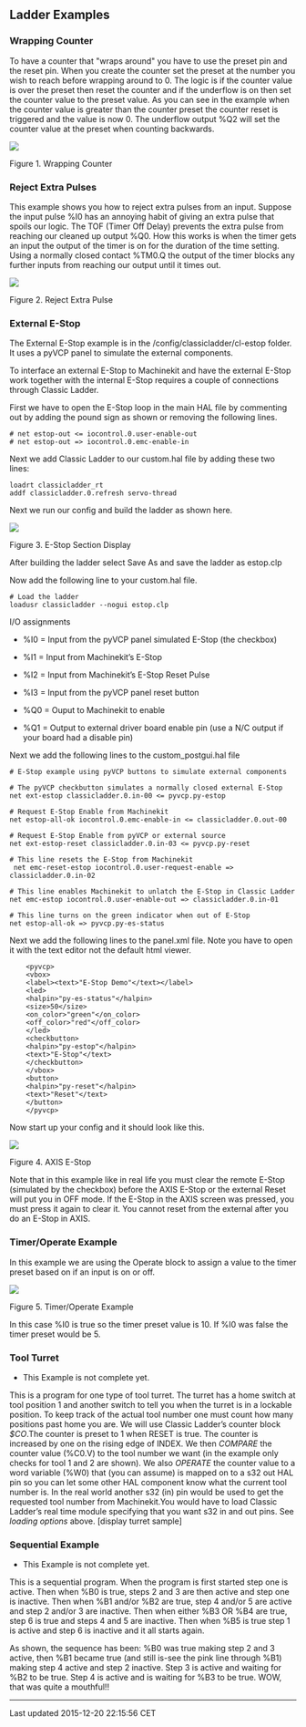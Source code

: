 Ladder Examples
---------------

<span id="cha:classicladder-examples"></span>

### Wrapping Counter

To have a counter that "wraps around" you have to use the preset pin and the reset pin. When you create the counter set the preset at the number you wish to reach before wrapping around to 0. The logic is if the counter value is over the preset then reset the counter and if the underflow is on then set the counter value to the preset value. As you can see in the example when the counter value is greater than the counter preset the counter reset is triggered and the value is now 0. The underflow output %Q2 will set the counter value at the preset when counting backwards.

![](images/wrapping-counter.png)

Figure 1. Wrapping Counter<span id="fig:Wrapping-Counter"></span>

### Reject Extra Pulses

This example shows you how to reject extra pulses from an input. Suppose the input pulse %I0 has an annoying habit of giving an extra pulse that spoils our logic. The TOF (Timer Off Delay) prevents the extra pulse from reaching our cleaned up output %Q0. How this works is when the timer gets an input the output of the timer is on for the duration of the time setting. Using a normally closed contact %TM0.Q the output of the timer blocks any further inputs from reaching our output until it times out.

![](images/extra-pulse-reject.png)

Figure 2. Reject Extra Pulse<span id="fig:Reject-Extra-Pulse"></span>

### External E-Stop

The External E-Stop example is in the /config/classicladder/cl-estop folder. It uses a pyVCP panel to simulate the external components.

To interface an external E-Stop to Machinekit and have the external E-Stop work together with the internal E-Stop requires a couple of connections through Classic Ladder.

First we have to open the E-Stop loop in the main HAL file by commenting out by adding the pound sign as shown or removing the following lines.

    # net estop-out <= iocontrol.0.user-enable-out
    # net estop-out => iocontrol.0.emc-enable-in

Next we add Classic Ladder to our custom.hal file by adding these two lines:

    loadrt classicladder_rt
    addf classicladder.0.refresh servo-thread

Next we run our config and build the ladder as shown here.

![](images/EStop_Section_Display.png)

Figure 3. E-Stop Section Display<span id="cap:E-Stop-Section-Display"></span>

After building the ladder select Save As and save the ladder as estop.clp

Now add the following line to your custom.hal file.

    # Load the ladder
    loadusr classicladder --nogui estop.clp

I/O assignments

-   %I0 = Input from the pyVCP panel simulated E-Stop (the checkbox)

-   %I1 = Input from Machinekit’s E-Stop

-   %I2 = Input from Machinekit’s E-Stop Reset Pulse

-   %I3 = Input from the pyVCP panel reset button

-   %Q0 = Ouput to Machinekit to enable

-   %Q1 = Output to external driver board enable pin (use a N/C output if your board had a disable pin)

Next we add the following lines to the custom\_postgui.hal file

    # E-Stop example using pyVCP buttons to simulate external components

    # The pyVCP checkbutton simulates a normally closed external E-Stop
    net ext-estop classicladder.0.in-00 <= pyvcp.py-estop

    # Request E-Stop Enable from Machinekit
    net estop-all-ok iocontrol.0.emc-enable-in <= classicladder.0.out-00

    # Request E-Stop Enable from pyVCP or external source
    net ext-estop-reset classicladder.0.in-03 <= pyvcp.py-reset

    # This line resets the E-Stop from Machinekit
     net emc-reset-estop iocontrol.0.user-request-enable =>
    classicladder.0.in-02

    # This line enables Machinekit to unlatch the E-Stop in Classic Ladder
    net emc-estop iocontrol.0.user-enable-out => classicladder.0.in-01

    # This line turns on the green indicator when out of E-Stop
    net estop-all-ok => pyvcp.py-es-status

Next we add the following lines to the panel.xml file. Note you have to open it with the text editor not the default html viewer.

        <pyvcp>
        <vbox>
        <label><text>"E-Stop Demo"</text></label>
        <led>
        <halpin>"py-es-status"</halpin>
        <size>50</size>
        <on_color>"green"</on_color>
        <off_color>"red"</off_color>
        </led>
        <checkbutton>
        <halpin>"py-estop"</halpin>
        <text>"E-Stop"</text>
        </checkbutton>
        </vbox>
        <button>
        <halpin>"py-reset"</halpin>
        <text>"Reset"</text>
        </button>
        </pyvcp>

Now start up your config and it should look like this.

![](images/axis_cl-estop.png)

Figure 4. AXIS E-Stop<span id="cap:AXIS-E-Stop"></span>

Note that in this example like in real life you must clear the remote E-Stop (simulated by the checkbox) before the AXIS E-Stop or the external Reset will put you in OFF mode. If the E-Stop in the AXIS screen was pressed, you must press it again to clear it. You cannot reset from the external after you do an E-Stop in AXIS.

### Timer/Operate Example

In this example we are using the Operate block to assign a value to the timer preset based on if an input is on or off.

![](images/Tmr_Section_Display.png)

Figure 5. Timer/Operate Example<span id="cap:Timer/Operate-Example"></span>

In this case %I0 is true so the timer preset value is 10. If %I0 was false the timer preset would be 5.

### Tool Turret

-   This Example is not complete yet.

This is a program for one type of tool turret. The turret has a home switch at tool position 1 and another switch to tell you when the turret is in a lockable position. To keep track of the actual tool number one must count how many positions past home you are. We will use Classic Ladder’s counter block *$CO*.The counter is preset to 1 when RESET is true. The counter is increased by one on the rising edge of INDEX. We then *COMPARE* the counter value (%C0.V) to the tool number we want (in the example only checks for tool 1 and 2 are shown). We also *OPERATE* the counter value to a word variable (%W0) that (you can assume) is mapped on to a s32 out HAL pin so you can let some other HAL component know what the current tool number is. In the real world another s32 (in) pin would be used to get the requested tool number from Machinekit.You would have to load Classic Ladder’s real time module specifying that you want s32 in and out pins. See *loading options* above. \[display turret sample\]

### Sequential Example

-   This Example is not complete yet.

This is a sequential program.
 When the program is first started step one is active.
 Then when %B0 is true, steps 2 and 3 are then active and step one is inactive.
 Then when %B1 and/or %B2 are true, step 4 and/or 5 are active and step 2 and/or 3 are inactive.
 Then when either %B3 OR %B4 are true, step 6 is true and steps 4 and 5 are inactive.
 Then when %B5 is true step 1 is active and step 6 is inactive and it all starts again.

As shown, the sequence has been:
 %B0 was true making step 2 and 3 active, then %B1 became true
 (and still is-see the pink line through %B1)
 making step 4 active and step 2 inactive.
 Step 3 is active and waiting for %B2 to be true.
 Step 4 is active and is waiting for %B3 to be true.
 WOW, that was quite a mouthful!!

------------------------------------------------------------------------

Last updated 2015-12-20 22:15:56 CET


